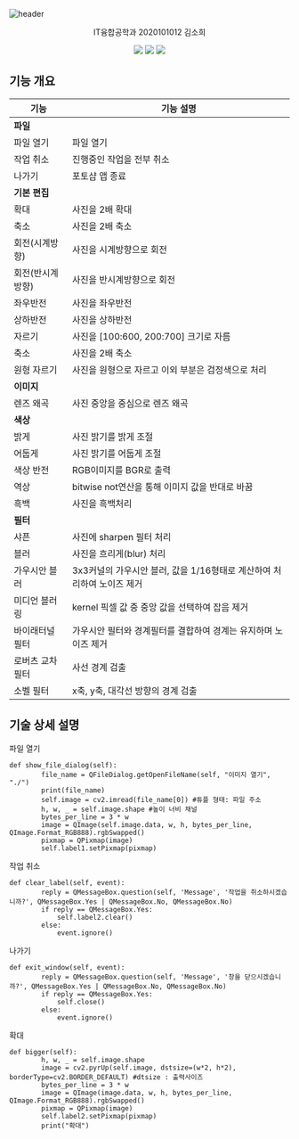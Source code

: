 ![header](https://capsule-render.vercel.app/api?type=waving&color=auto&height=300&section=header&text=Simple%20Photoshop&fontSize=90&animation=fadeIn&fontAlignY=38&desc=computer%20vision&descAlignY=51&descAlign=62)

<p align='center'> IT융합공학과 2020101012 김소희 </p>
<div align='center'> 
        <img src = "https://img.shields.io/badge/opencv-%23white.svg?style=for-the-badge&logo=opencv&logoColor=white"/>
        <img src = "https://img.shields.io/badge/numpy-%23013243.svg?style=for-the-badge&logo=numpy&logoColor=white"/>
        <img src = "https://img.shields.io/badge/Qt-%23217346.svg?style=for-the-badge&logo=Qt&logoColor=white"/>
</div>

## 기능 개요
| 기능 | 기능 설명 |
| ------ |----------- |
| **파일** |  |
| 파일 열기 | 파일 열기 |
| 작업 취소 | 진행중인 작업을 전부 취소 |
| 나가기 | 포토샵 앱 종료 |
| **기본 편집** | |
| 확대 | 사진을 2배 확대 |
| 축소 | 사진을 2배 축소 |
| 회전(시계방향) | 사진을 시계방향으로 회전 |
| 회전(반시계방향) | 사진을 반시계방향으로 회전 |
| 좌우반전 | 사진을 좌우반전 |
| 상하반전 | 사진을 상하반전 |
| 자르기 | 사진을 [100:600, 200:700] 크기로 자름 |
| 축소 | 사진을 2배 축소 |
| 원형 자르기 | 사진을 원형으로 자르고 이외 부분은 검정색으로 처리 |
| **이미지** |  |
| 렌즈 왜곡 | 사진 중앙을 중심으로 렌즈 왜곡 |
| **색상** |  |
| 밝게 | 사진 밝기를 밝게 조절 |
| 어둡게 | 사진 밝기를 어둡게 조절 |
| 색상 반전 | RGB이미지를 BGR로 출력 |
| 역상 | bitwise not연산을 통해 이미지 값을 반대로 바꿈 |
| 흑백 | 사진을 흑백처리 |
| **필터** |  |
| 샤픈 | 사진에 sharpen 필터 처리 |
| 블러 | 사진을 흐리게(blur) 처리 |
| 가우시안 블러 | 3x3커널의 가우시안 블러, 값을 1/16형태로 계산하여 처리하여 노이즈 제거 |
| 미디언 블러링 | kernel 픽셀 값 중 중앙 값을 선택하여 잡음 제거 |
| 바이래터널 필터 | 가우시안 필터와 경계필터를 결합하여 경계는 유지하며 노이즈 제거 |
| 로버츠 교차 필터 | 사선 경계 검출 |
| 소벨 필터 | x축, y축, 대각선 방향의 경계 검출 |

## 기술 상세 설명
<p>파일 열기</p>

``` python3
def show_file_dialog(self):
        file_name = QFileDialog.getOpenFileName(self, "이미지 열기", "./")
        print(file_name)
        self.image = cv2.imread(file_name[0]) #튜플 형태: 파일 주소
        h, w, _ = self.image.shape #높이 너비 채널
        bytes_per_line = 3 * w
        image = QImage(self.image.data, w, h, bytes_per_line, QImage.Format_RGB888).rgbSwapped()
        pixmap = QPixmap(image)
        self.label1.setPixmap(pixmap)
```

<p>작업 취소</p>

```python3
def clear_label(self, event):
        reply = QMessageBox.question(self, 'Message', '작업을 취소하시겠습니까?', QMessageBox.Yes | QMessageBox.No, QMessageBox.No)
        if reply == QMessageBox.Yes:
            self.label2.clear()
        else:
            event.ignore()
```

<p>나가기</p>

```python3
def exit_window(self, event):
        reply = QMessageBox.question(self, 'Message', '창을 닫으시겠습니까?', QMessageBox.Yes | QMessageBox.No, QMessageBox.No)
        if reply == QMessageBox.Yes:
            self.close()
        else:
            event.ignore()
```

<p>확대</p>

```python3
def bigger(self):
        h, w, _ = self.image.shape
        image = cv2.pyrUp(self.image, dstsize=(w*2, h*2), borderType=cv2.BORDER_DEFAULT) #dtsize : 출력사이즈
        bytes_per_line = 3 * w
        image = QImage(image.data, w, h, bytes_per_line, QImage.Format_RGB888).rgbSwapped()
        pixmap = QPixmap(image)
        self.label2.setPixmap(pixmap)
        print("확대")
```
